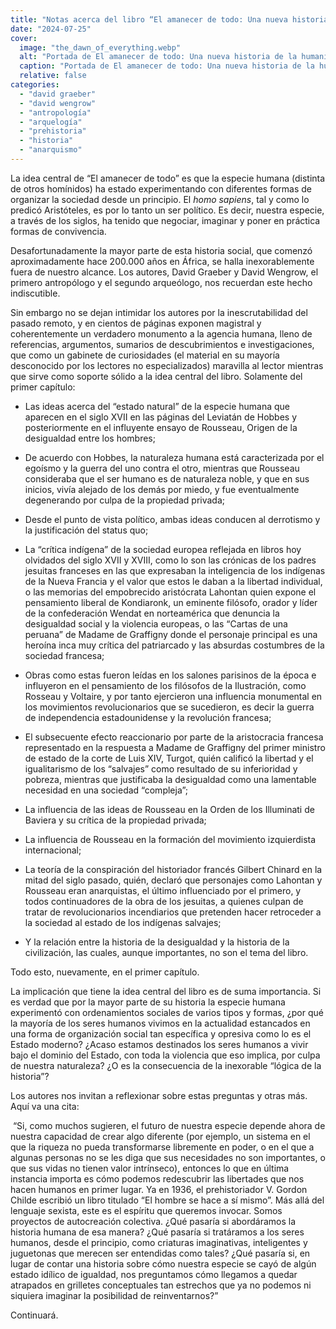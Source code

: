 ```yaml
---
title: "Notas acerca del libro “El amanecer de todo: Una nueva historia de la humanidad” de David Graeber y David Wengrow."
date: "2024-07-25"
cover:
  image: "the_dawn_of_everything.webp" 
  alt: "Portada de El amanecer de todo: Una nueva historia de la humanidad."
  caption: "Portada de El amanecer de todo: Una nueva historia de la humanidad."
  relative: false
categories: 
  - "david graeber"
  - "david wengrow"
  - "antropología"
  - "arquelogía"
  - "prehistoria"
  - "historia"
  - "anarquismo"
---
```


La idea central de “El amanecer de todo” es que la especie humana (distinta de otros homínidos) ha estado experimentando con diferentes formas de organizar la sociedad desde un principio. El _homo sapiens_, tal y como lo predicó Aristóteles, es por lo tanto un ser político. Es decir, nuestra especie, a través de los siglos, ha tenido que negociar, imaginar y poner en práctica formas de convivencia.

Desafortunadamente la mayor parte de esta historia social, que comenzó aproximadamente hace 200.000 años en África, se halla inexorablemente fuera de nuestro alcance. Los autores, David Graeber y David Wengrow, el primero antropólogo y el segundo arqueólogo, nos recuerdan este hecho indiscutible. 

Sin embargo no se dejan intimidar los autores por la inescrutabilidad del pasado remoto, y en cientos de páginas exponen magistral y coherentemente un verdadero monumento a la agencia humana, lleno de referencias, argumentos, sumarios de descubrimientos e investigaciones, que como un gabinete de curiosidades (el material en su mayoría desconocido por los lectores no especializados) maravilla al lector mientras que sirve como soporte sólido a la idea central del libro. Solamente del primer capítulo: 

*   Las ideas acerca del “estado natural” de la especie humana que aparecen en el siglo XVII en las páginas del Leviatán de Hobbes y posteriormente en el influyente ensayo de Rousseau, Origen de la desigualdad entre los hombres;
    
*   De acuerdo con Hobbes, la naturaleza humana está caracterizada por el egoísmo y la guerra del uno contra el otro, mientras que Rousseau consideraba que el ser humano es de naturaleza noble, y que en sus inicios, vivía alejado de los demás por miedo, y fue eventualmente degenerando por culpa de la propiedad privada;
    
*   Desde el punto de vista político, ambas ideas conducen al derrotismo y la justificación del status quo;
    
*   La “crítica indígena” de la sociedad europea reflejada en libros hoy olvidados del siglo XVII y XVIII, como lo son las crónicas de los padres jesuitas franceses en las que expresaban la inteligencia de los indígenas de la Nueva Francia y el valor que estos le daban a la libertad individual, o las memorias del empobrecido aristócrata Lahontan quien expone el pensamiento liberal de Kondiaronk, un eminente filósofo, orador y líder de la confederación Wendat en norteamérica que denuncia la desigualdad social y la violencia europeas, o las “Cartas de una peruana” de Madame de Graffigny donde el personaje principal es una heroína inca muy crítica del patriarcado y las absurdas costumbres de la sociedad francesa;
    
*   Obras como estas fueron leídas en los salones parisinos de la época e influyeron en el pensamiento de los filósofos de la Ilustración, como Rosseau y Voltaire, y por tanto ejercieron una influencia monumental en los movimientos revolucionarios que se sucedieron, es decir la guerra de independencia estadounidense y la revolución francesa;
    
*   El subsecuente efecto reaccionario por parte de la aristocracia francesa representado en la respuesta a Madame de Graffigny del primer ministro de estado de la corte de Luis XIV, Turgot, quién calificó la libertad y el igualitarismo de los “salvajes” como resultado de su inferioridad y pobreza, mientras que justificaba la desigualdad como una lamentable necesidad en una sociedad “compleja”;
    
*   La influencia de las ideas de Rousseau en la Orden de los Illuminati de Baviera y su crítica de la propiedad privada;
    
*   La influencia de Rousseau en la formación del movimiento izquierdista internacional;
    
*   La teoría de la conspiración del historiador francés Gilbert Chinard en la mitad del siglo pasado, quién, declaró que personajes como Lahontan y Rousseau eran anarquistas, el último influenciado por el primero, y todos continuadores de la obra de los jesuitas, a quienes culpan de tratar de revolucionarios incendiarios que pretenden hacer retroceder a la sociedad al estado de los indígenas salvajes;
    
*   Y la relación entre la historia de la desigualdad y la historia de la civilización, las cuales, aunque importantes, no son el tema del libro. 
    

Todo esto, nuevamente, en el primer capítulo. 

La implicación que tiene la idea central del libro es de suma importancia. Si es verdad que por la mayor parte de su historia la especie humana experimentó con ordenamientos sociales de varios tipos y formas, ¿por qué la mayoría de los seres humanos vivimos en la actualidad estancados en una forma de organización social tan específica y opresiva como lo es el Estado moderno? ¿Acaso estamos destinados los seres humanos a vivir bajo el dominio del Estado, con toda la violencia que eso implica, por culpa de nuestra naturaleza? ¿O es la consecuencia de la inexorable “lógica de la historia”?

Los autores nos invitan a reflexionar sobre estas preguntas y otras más. Aquí va una cita:

 “Si, como muchos sugieren, el futuro de nuestra especie depende ahora de nuestra capacidad de crear algo diferente (por ejemplo, un sistema en el que la riqueza no pueda transformarse libremente en poder, o en el que a algunas personas no se les diga que sus necesidades no son importantes, o que sus vidas no tienen valor intrínseco), entonces lo que en última instancia importa es cómo podemos redescubrir las libertades que nos hacen humanos en primer lugar. Ya en 1936, el prehistoriador V. Gordon Childe escribió un libro titulado “El hombre se hace a sí mismo”. Más allá del lenguaje sexista, este es el espíritu que queremos invocar. Somos proyectos de autocreación colectiva. ¿Qué pasaría si abordáramos la historia humana de esa manera? ¿Qué pasaría si tratáramos a los seres humanos, desde el principio, como criaturas imaginativas, inteligentes y juguetonas que merecen ser entendidas como tales? ¿Qué pasaría si, en lugar de contar una historia sobre cómo nuestra especie se cayó de algún estado idílico de igualdad, nos preguntamos cómo llegamos a quedar atrapados en grilletes conceptuales tan estrechos que ya no podemos ni siquiera imaginar la posibilidad de reinventarnos?”

Continuará.